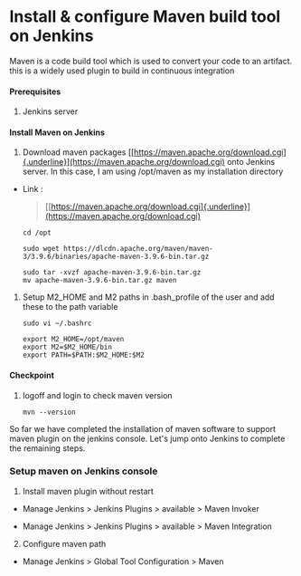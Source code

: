 # **Install & configure Maven build tool on Jenkins**

Maven is a code build tool which is used to convert your code to an
artifact. this is a widely used plugin to build in continuous
integration

#### **Prerequisites**

1.  Jenkins server

#### **Install Maven on Jenkins**

1.  Download maven packages
     [[https://maven.apache.org/download.cgi]{.underline}](https://maven.apache.org/download.cgi) onto Jenkins server. In this case, I am using /opt/maven as my
     installation directory

-   Link :
    > [[https://maven.apache.org/download.cgi]{.underline}](https://maven.apache.org/download.cgi)

        cd /opt

        sudo wget https://dlcdn.apache.org/maven/maven-3/3.9.6/binaries/apache-maven-3.9.6-bin.tar.gz

        sudo tar -xvzf apache-maven-3.9.6-bin.tar.gz
        mv apache-maven-3.9.6-bin.tar.gz maven
    
1.  Setup M2_HOME and M2 paths in .bash_profile of the user and add these to the path variable

        sudo vi ~/.bashrc

        export M2_HOME=/opt/maven
        export M2=$M2_HOME/bin
        export PATH=$PATH:$M2_HOME:$M2

   

#### **Checkpoint**

1.  logoff and login to check maven version

        mvn --version

So far we have completed the installation of maven software to support
maven plugin on the jenkins console. Let's jump onto Jenkins to
complete the remaining steps.

### **Setup maven on Jenkins console**

1.  Install maven plugin without restart

-   Manage Jenkins > Jenkins Plugins > available > Maven Invoker

-   Manage Jenkins > Jenkins Plugins > available > Maven Integration

2.  Configure maven path

-   Manage Jenkins > Global Tool Configuration > Maven
